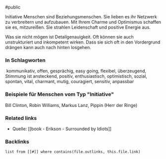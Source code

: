 #public

Initiative Menschen sind Beziehungsmenschen. Sie lieben es ihr Netzwerk zu verbreitern und aufzubauen. Mit Ihrem Charme und Optimismus schaffen sie es, mitzureißen. Sie strahlen Leidenschaft und positive Energie aus. 

Was sie nicht mögen ist Detailgenauigkeit. Oft können sie auch unstrukturiert und inkompetent wirken. Dass sie sich oft in den Vordergrund drängen kann auch nach hinten losgehen.
### In Schlagworten
 kommunikativ, offen, gesprächig, easy going, flexibel, überzeugend, Stimmung ist ansteckend, positiv, enthusiastisch, optimistisch, sozial, spontan, vital, charmant, mutig, couragiert, sensitiv, anpassbar

### Beispiele für Menschen vom Typ "Initiative"
Bill Clinton, Robin Williams, Markus Lanz, Pippin (Herr der Ringe)


### Related links
- Quelle: [[book - Erikson - Surrounded by Idiots]]

### Backlinks
```dataview 
list from [[#]] where contains(file.outlinks, this.file.link)
```

